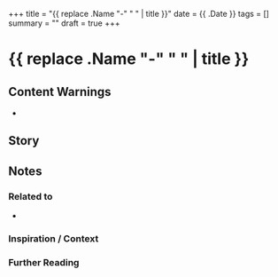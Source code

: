 +++
title = "{{ replace .Name "-" " " | title }}"
date = {{ .Date }}
tags = []
summary = ""
draft = true
+++

# {{ replace .Name "-" " " | title }}

<!--more-->

## Content Warnings

- 

## Story

## Notes

### Related to

- 

### Inspiration / Context

### Further Reading

